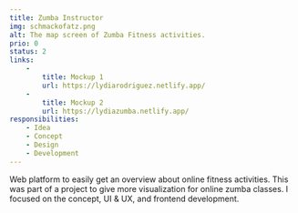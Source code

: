 ```yaml
---
title: Zumba Instructor
img: schmackofatz.png
alt: The map screen of Zumba Fitness activities.
prio: 0
status: 2
links:
    -
        title: Mockup 1
        url: https://lydiarodriguez.netlify.app/
    -
        title: Mockup 2
        url: https://lydiazumba.netlify.app/
responsibilities:
    - Idea
    - Concept
    - Design
    - Development
---
```


Web platform to easily get an overview about online fitness activities. This was part of a project to give more visualization for online zumba classes. I focused on the concept, UI & UX, and frontend development.
